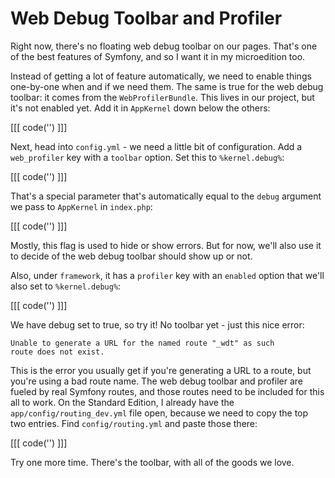 # Web Debug Toolbar and Profiler

Right now, there's no floating web debug toolbar on our pages. That's one of the
best features of Symfony, and so I want it in my microedition too.

Instead of getting a lot of feature automatically, we need to enable things one-by-one
when and if we need them. The same is true for the web debug toolbar: it comes from
the `WebProfilerBundle`. This lives in our project, but it's not enabled yet. Add
it in `AppKernel` down below the others:

[[[ code('') ]]]

Next, head into `config.yml` - we need a little bit of configuration. Add a `web_profiler`
key with a `toolbar` option. Set this to `%kernel.debug%`:

[[[ code('') ]]]

That's a special parameter that's automatically equal to the `debug` argument we
pass to `AppKernel` in `index.php`:

[[[ code('') ]]]

Mostly, this flag is used to hide or show errors. But for now, we'll also use it
to decide of the web debug toolbar should show up or not.

Also, under `framework`, it has a `profiler` key with an `enabled` option that we'll
also set to `%kernel.debug%`:

[[[ code('') ]]]

We have debug set to true, so try it! No toolbar yet - just this nice error:

    Unable to generate a URL for the named route "_wdt" as such
    route does not exist.

This is the error you usually get if you're generating a URL to a route, but you're
using a bad route name. The web debug toolbar and profiler are fueled by real Symfony
routes, and those routes need to be included for this all to work. On the Standard
Edition, I already have the `app/config/routing_dev.yml` file open, because we need
to copy the top two entries. Find `config/routing.yml` and paste those there:

[[[ code('') ]]]

Try one more time. There's the toolbar, with all of the goods we love.
